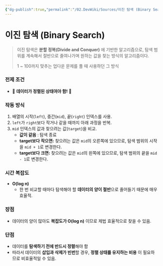 ```yaml
---
{"dg-publish":true,"permalink":"/02.DevWiki/Sources/이진 탐색 (Binary Search)/","noteIcon":""}
---
```


# 이진 탐색 (Binary Search)

> 이진 탐색은 **분할 정복(Divide and Conquer)** 에 기반한 알고리즘으로, 탐색 범위를 계속해서 절반으로 줄여나가며 원하는 값을 찾는 방식의 알고리즘이다.
> 
> 1 ~ 100까지 맞추는 업다운 문제를 풀 때 사용하던 그 방식
### 전제 조건
* 🥹 **데이터가 정렬된 상태여야 함!** 🥹
### 작동 방식
1.  배열의 시작(`left`), 중간(`mid`), 끝(`right`) 인덱스를 사용.
2.  `left`가 `right`보다 작거나 같을 때까지 아래 과정을 반복.
3.  `mid` 인덱스의 값과 찾으려는 값(`target`)을 비교.
    -   **값이 같음** : 탐색 종료
    -   **target보다 작으면:**  찾으려는 값은 `mid`의 오른쪽에 있으므로, 탐색 범위의 시작을 `mid + 1`로 변경한다.
    -   **target보다 크면:** 찾으려는 값은 `mid`의 왼쪽에 있으므로, 탐색 범위의 끝을 `mid - 1`로 변경한다.

### 시간 복잡도
- **O(log n)**
    - 한 번 비교할 때마다 탐색해야 할 **데이터의 양이 절반**으로 줄어들기 때문에 매우 효율적.
### 장점
- 데이터의 양이 많아도 **복잡도가 O(log n)** 이므로 제법 효율적으로 찾을 수 있음.
### 단점
- 데이터를 **탐색하기 전에 반드시 정렬**해야 함
- 따라서 데이터의 **삽입과 삭제가 빈번**할 경우, **정렬 상태를 유지하는 비용** 이 필요하므로 비효율적일 수 있음.
